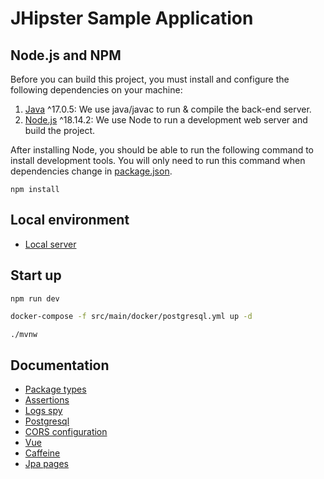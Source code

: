 # JHipster Sample Application

## Node.js and NPM

Before you can build this project, you must install and configure the following dependencies on your machine:

1. [Java](https://nodejs.org/) ^17.0.5: We use java/javac to run & compile the back-end server.
2. [Node.js](https://nodejs.org/) ^18.14.2: We use Node to run a development web server and build the project.

After installing Node, you should be able to run the following command to install development tools.
You will only need to run this command when dependencies change in [package.json](package.json).

```
npm install
```

## Local environment

- [Local server](http://localhost:8080)

<!-- jhipster-needle-localEnvironment -->

## Start up

```
npm run dev
```

```bash
docker-compose -f src/main/docker/postgresql.yml up -d
```

```bash
./mvnw
```

<!-- jhipster-needle-startupCommand -->

## Documentation

- [Package types](documentation/package-types.md)
- [Assertions](documentation/assertions.md)
- [Logs spy](documentation/logs-spy.md)
- [Postgresql](documentation/postgresql.md)
- [CORS configuration](documentation/cors-configuration.md)
- [Vue](documentation/vue.md)
- [Caffeine](documentation/caffeine.md)
- [Jpa pages](documentation/jpa-pages.md)

<!-- jhipster-needle-documentation -->
